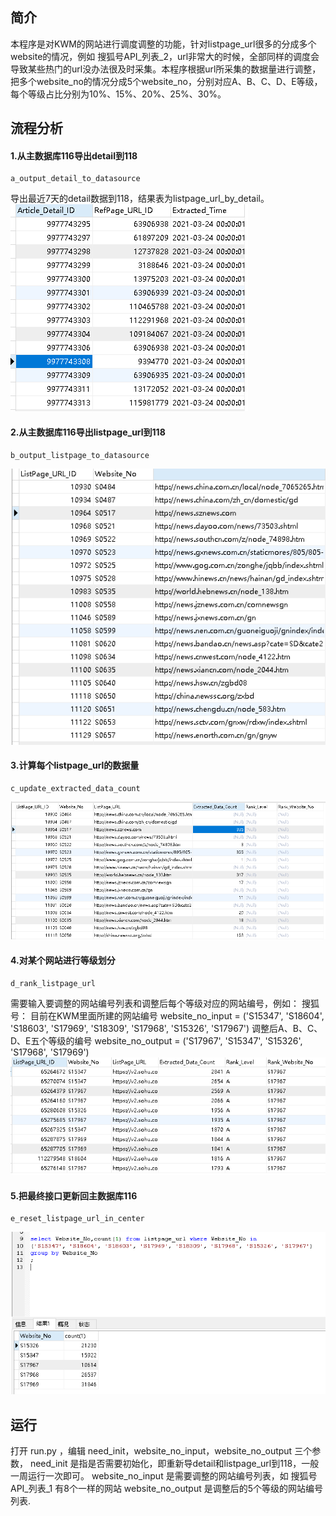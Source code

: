 ## 简介

本程序是对KWM的网站进行调度调整的功能，针对listpage_url很多的分成多个website的情况，例如 搜狐号API_列表_2，url非常大的时候，全部同样的调度会导致某些热门的url没办法很及时采集。本程序根据url所采集的数据量进行调整，把多个website_no的情况分成5个website_no，分别对应A、B、C、D、E等级，每个等级占比分别为10%、15%、20%、25%、30%。

## 流程分析

#### 1.从主数据库116导出detail到118

```
a_output_detail_to_datasource
```

导出最近7天的detail数据到118，结果表为listpage_url_by_detail。
![img_1.png](img/img_1.png)

#### 2.从主数据库116导出listpage_url到118

```
b_output_listpage_to_datasource
```
![img_2.png](img/img_2.png)

#### 3.计算每个listpage_url的数据量

```
c_update_extracted_data_count
```
![img_3.png](img/img_3.png)


#### 4.对某个网站进行等级划分

```
d_rank_listpage_url
```
需要输入要调整的网站编号列表和调整后每个等级对应的网站编号，例如：
搜狐号：
目前在KWM里面所建的网站编号
website_no_input = ('S15347', 'S18604', 'S18603', 'S17969', 'S18309', 'S17968', 'S15326', 'S17967')
调整后A、B、C、D、E五个等级的编号
website_no_output = ('S17967', 'S15347', 'S15326', 'S17968', 'S17969')
![img_4.png](img/img_4.png)


#### 5.把最终接口更新回主数据库116

```
e_reset_listpage_url_in_center
```
![img_5.png](img/img_5.png)

## 运行
打开 run.py ，编辑 need_init，website_no_input，website_no_output 三个参数，
need_init 是指是否需要初始化，即重新导detail和listpage_url到118，一般一周运行一次即可。
website_no_input 是需要调整的网站编号列表，如 搜狐号API_列表_1 有8个一样的网站
website_no_output 是调整后的5个等级的网站编号列表.